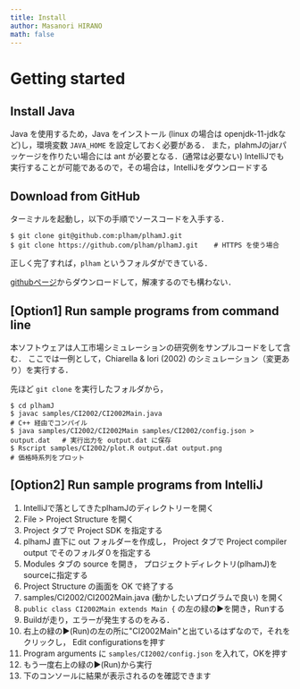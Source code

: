 ```yaml
---
title: Install
author: Masanori HIRANO
math: false
---
```


# Getting started

## Install Java

Java を使用するため，Java をインストール (linux の場合は openjdk-11-jdkなど)し，環境変数 `JAVA_HOME` を設定しておく必要がある．
また，plahmJのjarパッケージを作りたい場合には ant が必要となる．(通常は必要ない)
IntelliJでも実行することが可能であるので，その場合は，IntelliJをダウンロードする

## Download from GitHub

ターミナルを起動し，以下の手順でソースコードを入手する．

```
$ git clone git@github.com:plham/plhamJ.git
$ git clone https://github.com/plham/plhamJ.git    # HTTPS を使う場合
```

正しく完了すれば，`plham` というフォルダができている．

[githubページ](https://github.com/plham/plhamJ)からダウンロードして，解凍するのでも構わない．


## [Option1] Run sample programs from command line

本ソフトウェアは人工市場シミュレーションの研究例をサンプルコードをして含む．
ここでは一例として，Chiarella & Iori (2002) のシミュレーション（変更あり）を実行する．

先ほど `git clone` を実行したフォルダから，

```
$ cd plhamJ
$ javac samples/CI2002/CI2002Main.java                                     # C++ 経由でコンパイル
$ java samples/CI2002/CI2002Main samples/CI2002/config.json > output.dat   # 実行出力を output.dat に保存
$ Rscript samples/CI2002/plot.R output.dat output.png                      # 価格時系列をプロット
```

## [Option2] Run sample programs from IntelliJ

 1. IntelliJで落としてきたplhamJのディレクトリーを開く
 2. File > Project Structure を開く
 3. Project タブで Project SDK を指定する
 4. plhamJ 直下に out フォルダーを作成し， Project タブで Project compiler output でそのフォルダ０を指定する
 5. Modules タブの source を開き， プロジェクトディレクトリ(plhamJ)を sourceに指定する
 6. Project Structure の画面を OK で終了する
 7. samples/CI2002/CI2002Main.java (動かしたいプログラムで良い) を開く
 8. `public class CI2002Main extends Main {` の左の緑の▶︎を開き，Runする
 9. Buildが走り，エラーが発生するのをみる．
 10. 右上の緑の▶︎(Run)の左の所に"CI2002Main"と出ているはずなので，それをクリックし， Edit configurationsを押す
 11. Program arguments に `samples/CI2002/config.json` を入れて，OKを押す
 12. もう一度右上の緑の▶︎(Run)から実行
 13. 下のコンソールに結果が表示されるのを確認できます
